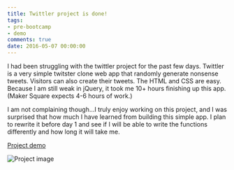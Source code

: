 ```yaml
---
title: Twittler project is done!
tags: 
- pre-bootcamp
- demo
comments: true
date: 2016-05-07 00:00:00
---
```


I had been struggling with the twittler project for the past few days. Twittler is a very simple twitster clone web app that randomly generate nonsense tweets. Visitors can also create their tweets. The HTML and CSS are easy. Because I am still weak in jQuery, it took me 10+ hours finishing up this app. (Maker Square expects 4-6 hours of work.) 

I am not complaining though...I truly enjoy working on this project, and I was surprised that how much I have learned from building this simple app. I plan to rewrite it before day 1 and see if I will be able to write the functions differently and how long it will take me. 

<a href="http://sxcw.github.io/MKS-ATX-twittler" target="_blank">Project demo</a>

![Project image](/mks-blog/images/twittler.jpg)
